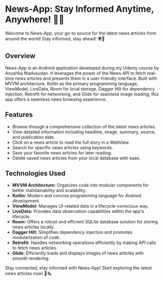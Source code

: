 # News-App: Stay Informed Anytime, Anywhere! 📰📱

Welcome to News-App, your go-to source for the latest news articles from around the world! Stay informed, stay ahead! 🌍🚀

## Overview

News-App is an Android application developed during my Udemy course by Anushka Madusudan. It leverages the power of the News API to fetch real-time news articles and presents them in a user-friendly interface. Built with MVVM architecture, Kotlin as the primary programming language, ViewModel, LiveData, Room for local storage, Dagger Hilt for dependency injection, Retrofit for networking, and Glide for seamless image loading, this app offers a seamless news browsing experience.

## Features

- Browse through a comprehensive collection of the latest news articles.
- View detailed information including headline, image, summary, source, and publication date.
- Click on a news article to read the full story in a WebView.
- Search for specific news articles using keywords.
- Save your favorite news articles for later reading.
- Delete saved news articles from your local database with ease.

## Technologies Used

- **MVVM Architecture:** Organizes code into modular components for better maintainability and scalability.
- **Kotlin:** Modern and concise programming language for Android development.
- **ViewModel:** Manages UI-related data in a lifecycle-conscious way.
- **LiveData:** Provides data observation capabilities within the app's lifecycle.
- **Room:** Offers a robust and efficient SQLite database solution for storing news articles locally.
- **Dagger Hilt:** Simplifies dependency injection and promotes modularization of code.
- **Retrofit:** Handles networking operations efficiently by making API calls to fetch news articles.
- **Glide:** Efficiently loads and displays images of news articles with smooth rendering.

Stay connected, stay informed with News-App! Start exploring the latest news articles now! 🌟🗞️
